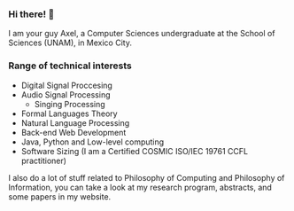 ### Hi there! 👋
I am your guy Axel, a Computer Sciences undergraduate at the School of Sciences (UNAM), in Mexico City.

### Range of technical interests 
- Digital Signal Proccesing
- Audio Signal Processing
  - Singing Processing
- Formal Languages Theory
- Natural Language Processing
- Back-end Web Development
- Java, Python and Low-level computing
- Software Sizing (I am a Certified COSMIC ISO/IEC 19761 CCFL practitioner)

I also do a lot of stuff related to Philosophy of Computing and Philosophy of Information, you can take a look at my research program, abstracts, and some papers in my website.
